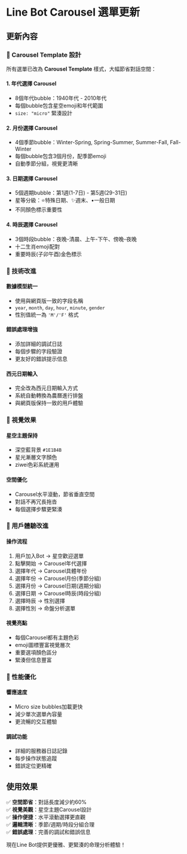 # Line Bot Carousel 選單更新

## 更新內容

### 🎡 Carousel Template 設計

所有選單已改為 **Carousel Template** 樣式，大幅節省對話空間：

#### 1. **年代選擇 Carousel**
- 8個年代bubble：1940年代 - 2010年代
- 每個bubble包含星空emoji和年代範圍
- `size: "micro"` 緊湊設計

#### 2. **月份選擇 Carousel**  
- 4個季節bubble：Winter-Spring, Spring-Summer, Summer-Fall, Fall-Winter
- 每個bubble包含3個月份，配季節emoji
- 自動季節分組，視覺更清晰

#### 3. **日期選擇 Carousel**
- 5個週期bubble：第1週(1-7日) - 第5週(29-31日)
- 星等分級：⭐特殊日期、✨週末、•一般日期
- 不同顏色標示重要性

#### 4. **時辰選擇 Carousel**
- 3個時段bubble：夜晚-清晨、上午-下午、傍晚-夜晚
- 十二生肖emoji配對
- 重要時辰(子卯午酉)金色標示

### 🔧 技術改進

#### 數據模型統一
- 使用與網頁版一致的字段名稱
- `year`, `month`, `day`, `hour`, `minute`, `gender`
- 性別值統一為 `'M'/'F'` 格式

#### 錯誤處理增強
- 添加詳細的調試日誌
- 每個步驟的字段驗證
- 更友好的錯誤提示信息

#### 西元日期輸入
- 完全改為西元日期輸入方式
- 系統自動轉換為農曆進行排盤
- 與網頁版保持一致的用戶體驗

### 🎨 視覺效果

#### 星空主題保持
- 深空藍背景 `#1E1B4B`
- 星光漸層文字顏色
- ziwei色彩系統運用

#### 空間優化
- Carousel水平滾動，節省垂直空間
- 對話不再冗長拖沓
- 每個選擇步驟更緊湊

### 📱 用戶體驗改進

#### 操作流程
1. 用戶加入Bot → 星空歡迎選單
2. 點擊開始 → Carousel年代選擇
3. 選擇年代 → Carousel具體年份
4. 選擇年份 → Carousel月份(季節分組)
5. 選擇月份 → Carousel日期(週期分組)  
6. 選擇日期 → Carousel時辰(時段分組)
7. 選擇時辰 → 性別選擇
8. 選擇性別 → 命盤分析選單

#### 視覺亮點
- 每個Carousel都有主題色彩
- emoji圖標豐富視覺層次
- 重要選項顏色區分
- 緊湊但信息豐富

### 🚀 性能優化

#### 響應速度
- Micro size bubbles加載更快
- 減少單次選單內容量
- 更流暢的交互體驗

#### 調試功能
- 詳細的服務器日誌記錄
- 每步操作狀態追蹤
- 錯誤定位更精確

## 使用效果

✅ **空間節省**：對話長度減少約60%  
✅ **視覺美觀**：星空主題Carousel設計  
✅ **操作便捷**：水平滾動選擇更直觀  
✅ **邏輯清晰**：季節/週期/時段分組合理  
✅ **錯誤處理**：完善的調試和錯誤信息  

現在Line Bot提供更優雅、更緊湊的命理分析體驗！ 